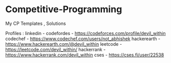 # Competitive-Programming
My CP Templates , Solutions

Profiles : 
linkedin - 
codefordes -  https://codeforces.com/profile/devil_within
codechef -    https://www.codechef.com/users/not_abhishek
hackerearth - https://www.hackerearth.com/@devil_within
leetcode -    https://leetcode.com/devil_within/
hackerrank -  https://www.hackerrank.com/devil_within
cses -        https://cses.fi/user/22538
